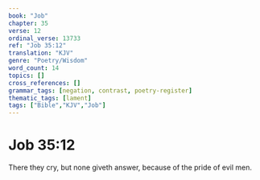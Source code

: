```yaml
---
book: "Job"
chapter: 35
verse: 12
ordinal_verse: 13733
ref: "Job 35:12"
translation: "KJV"
genre: "Poetry/Wisdom"
word_count: 14
topics: []
cross_references: []
grammar_tags: [negation, contrast, poetry-register]
thematic_tags: [lament]
tags: ["Bible","KJV","Job"]
---
```


# Job 35:12

There they cry, but none giveth answer, because of the pride of evil men.
